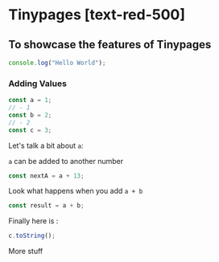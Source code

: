 # Tinypages [text-red-500]

## To showcase the features of Tinypages

```js
console.log("Hello World");
```

### Adding Values

```ts {"name":"main"}
const a = 1;
// - 1
const b = 2;
// - 2
const c = 3;
```

Let's talk a bit about `a`:

`a` can be added to another number

```ts
const nextA = a + 13;
```

Look what happens when you add `a + b`

```ts {"include":"main-2"}
const result = a + b;
```

Finally here is :

```ts {"include":"main"}
c.toString();
```


More stuff